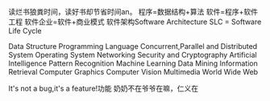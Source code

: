 读烂书狼粪时间，读好书却节省时间an。
程序=数据结构+算法
软件=程序+软件工程
软件企业=软件+商业模式
软件架构Software Architecture
SLC = Software Life Cycle

Data Structure
Programming Language
Concurrent,Parallel and Distributed System
Operating System
Networking
Security and Cryptography
Artificial Intelligence
Pattern Recognition
Machine Learning
Data Mining
Information Retrieval
Computer Graphics
Computer Vision
Multimedia
World Wide Web

It's not a bug,it's a feature!功能
奶奶不在爷爷在嘛，仁义在